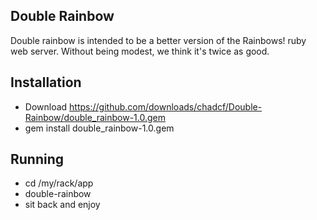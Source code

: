 ## Double Rainbow

Double rainbow is intended to be a better version of the Rainbows! ruby web server. Without being modest, we think it's twice as good.

## Installation

  * Download https://github.com/downloads/chadcf/Double-Rainbow/double_rainbow-1.0.gem
  * gem install double_rainbow-1.0.gem
  
## Running
  
  * cd /my/rack/app
  * double-rainbow
  * sit back and enjoy


